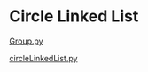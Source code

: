 # Circle Linked List

[Group.py](https://github.com/eclairsameal/TheAlgorithms-Python/blob/main/linked%20list/Circle%20Linked%20List/Group.py)

[circleLinkedList.py](https://github.com/eclairsameal/TheAlgorithms-Python/blob/main/linked%20list/Circle%20Linked%20List/circleLinkedList.py)
